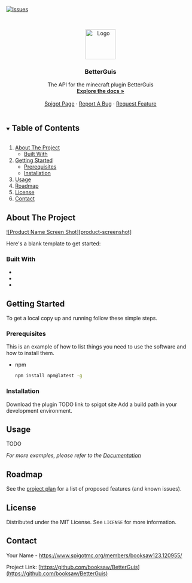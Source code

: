 [![Issues][issues-shield]][issues-url]




<!-- PROJECT LOGO -->
<br />
<p align="center">
  <a href="https://github.com/booksaw/BetterGuis">
    <img src="images/logo.png" alt="Logo" width="80" height="80">
  </a>

  <h3 align="center">BetterGuis</h3>

  <p align="center">
    The API for the minecraft plugin BetterGuis
    <br />
    <a href="https://github.com/booksaw/BetterGuis"><strong>Explore the docs »</strong></a>
    <br />
    <br />
    <a href="https://github.com/booksaw/BetterGuis">Spigot Page</a>
    ·
    <a href="https://github.com/booksaw/BetterGuis/issues">Report A Bug</a>
    ·
    <a href="https://github.com/booksaw/BetterGuis/issues">Request Feature</a>
  </p>
</p>



<!-- TABLE OF CONTENTS -->
<details open="open">
  <summary><h2 style="display: inline-block">Table of Contents</h2></summary>
  <ol>
    <li>
      <a href="#about-the-project">About The Project</a>
      <ul>
        <li><a href="#built-with">Built With</a></li>
      </ul>
    </li>
    <li>
      <a href="#getting-started">Getting Started</a>
      <ul>
        <li><a href="#prerequisites">Prerequisites</a></li>
        <li><a href="#installation">Installation</a></li>
      </ul>
    </li>
    <li><a href="#usage">Usage</a></li>
    <li><a href="#roadmap">Roadmap</a></li>
    <li><a href="#license">License</a></li>
    <li><a href="#contact">Contact</a></li>
  </ol>
</details>



<!-- ABOUT THE PROJECT -->
## About The Project

[![Product Name Screen Shot][product-screenshot]](https://example.com)

Here's a blank template to get started:

### Built With

* []()
* []()
* []()



<!-- GETTING STARTED -->
## Getting Started

To get a local copy up and running follow these simple steps.

### Prerequisites

This is an example of how to list things you need to use the software and how to install them.
* npm
  ```sh
  npm install npm@latest -g
  ```

### Installation

Download the plugin TODO link to spigot site
Add a build path in your development environment.

## Usage

TODO

_For more examples, please refer to the [Documentation](https://github.com/booksaw/BetterGuis/wiki)_



<!-- ROADMAP -->
## Roadmap

See the [project plan](https://github.com/booksaw/BetterGuis/projects/1) for a list of proposed features (and known issues).


<!-- LICENSE -->
## License

Distributed under the MIT License. See `LICENSE` for more information.



<!-- CONTACT -->
## Contact

Your Name - https://www.spigotmc.org/members/booksaw123.120955/

Project Link: [https://github.com/booksaw/BetterGuis](https://github.com/booksaw/BetterGuis)



[contributors-shield]: https://img.shields.io/github/contributors/booksaw/BetterGuis.svg?style=for-the-badge
[contributors-url]: https://github.com/booksaw/BetterGuis/graphs/contributors
[forks-shield]: https://img.shields.io/github/forks/booksaw/BetterGuis.svg?style=for-the-badge
[forks-url]: https://github.com/booksaw/BetterGuis/network/members
[stars-shield]: https://img.shields.io/github/stars/booksaw/BetterGuis.svg?style=for-the-badge
[stars-url]: https://github.com/booksaw/BetterGuis/stargazers
[issues-shield]: https://img.shields.io/github/issues/booksaw/BetterGuis.svg?style=for-the-badge
[issues-url]: https://github.com/booksaw/BetterGuis/issues
[license-shield]: https://img.shields.io/github/license/booksaw/BetterGuis.svg?style=for-the-badge
[license-url]: https://github.com/booksaw/BetterGuis/blob/master/LICENSE.txt
